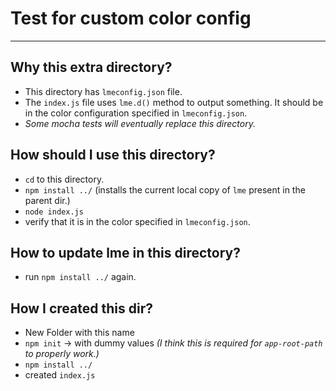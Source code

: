 # Test for custom color config
---

## Why this extra directory?
- This directory has `lmeconfig.json` file.
- The `index.js` file uses `lme.d()` method to output something. It should be in the color configuration specified in `lmeconfig.json`.
- _Some mocha tests will eventually replace this directory._

## How should I use this directory?
- `cd` to this directory.
- `npm install ../` (installs the current local copy of `lme` present in the parent dir.)
- `node index.js`
- verify that it is in the color specified in `lmeconfig.json`.

## How to update lme in this directory?
- run `npm install ../` again.

## How I created this dir?
- New Folder with this name
- `npm init` -> with dummy values _(I think this is required for `app-root-path` to properly work.)_
- `npm install ../`
- created `index.js`